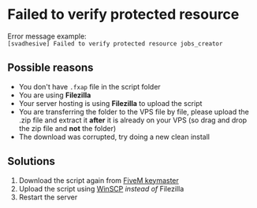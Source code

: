 # Failed to verify protected resource

Error message example:\
`[svadhesive] Failed to verify protected resource jobs_creator`

## Possible reasons

* You don't have `.fxap` file in the script folder
* You are using **Filezilla**
* Your server hosting is using **Filezilla** to upload the script
* You are transferring the folder to the VPS file by file, please upload the .zip file and extract it **after** it is already on your VPS (so drag and drop the zip file and **not** the folder)
* The download was corrupted, try doing a new clean install

## Solutions

1. Download the script again from [FiveM keymaster](https://keymaster.fivem.net/)
2. Upload the script using [WinSCP](https://winscp.net/eng/download.php) _instead of_ Filezilla
3. Restart the server
